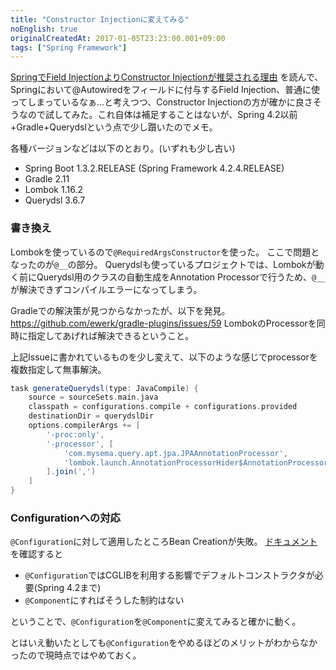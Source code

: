 ```yaml
---
title: "Constructor Injectionに変えてみる"
noEnglish: true
originalCreatedAt: 2017-01-05T23:23:00.001+09:00
tags: ["Spring Framework"]
---
```

[SpringでField InjectionよりConstructor Injectionが推奨される理由](http://pppurple.hatenablog.com/entry/2016/12/29/233141) を読んで、Springにおいて@Autowiredをフィールドに付与するField Injection、普通に使ってしまっているなぁ…と考えつつ、Constructor Injectionの方が確かに良さそうなので試してみた。これ自体は補足することはないが、Spring 4.2以前+Gradle+Querydslという点で少し躓いたのでメモ。

各種バージョンなどは以下のとおり。(いずれも少し古い)

- Spring Boot 1.3.2.RELEASE (Spring Framework 4.2.4.RELEASE)
- Gradle 2.11
- Lombok 1.16.2
- Querydsl 3.6.7

<!--more-->

### 書き換え

Lombokを使っているので`@RequiredArgsConstructor`を使った。
ここで問題となったのが`@__`の部分。
Querydslも使っているプロジェクトでは、Lombokが動く前にQuerydsl用のクラスの自動生成をAnnotation Processorで行うため、`@__` が解決できずコンパイルエラーになってしまう。

Gradleでの解決策が見つからなかったが、以下を発見。
https://github.com/ewerk/gradle-plugins/issues/59
LombokのProcessorを同時に指定してあげれば解決できるということ。

上記Issueに書かれているものを少し変えて、以下のような感じでprocessorを複数指定して無事解決。

```groovy
task generateQuerydsl(type: JavaCompile) {
    source = sourceSets.main.java
    classpath = configurations.compile + configurations.provided
    destinationDir = querydslDir
    options.compilerArgs += [
        '-proc:only',
        '-processor', [
            'com.mysema.query.apt.jpa.JPAAnnotationProcessor',
            'lombok.launch.AnnotationProcessorHider$AnnotationProcessor',
        ].join(',')
    ]
}
```

### Configurationへの対応

`@Configuration`に対して適用したところBean Creationが失敗。
[ドキュメント](https://docs.spring.io/spring/docs/current/spring-framework-reference/html/beans.html)を確認すると

- `@Configuration`ではCGLIBを利用する影響でデフォルトコンストラクタが必要(Spring 4.2まで)
- `@Component`にすればそうした制約はない

ということで、`@Configuration`を`@Component`に変えてみると確かに動く。

とはいえ動いたとしても`@Configuration`をやめるほどのメリットがわからなかったので現時点ではやめておく。
